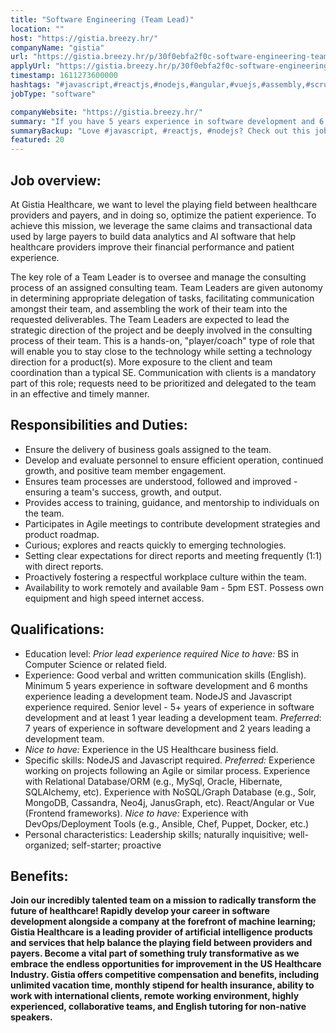 ```yaml
---
title: "Software Engineering (Team Lead)"
location: ""
host: "https://gistia.breezy.hr/"
companyName: "gistia"
url: "https://gistia.breezy.hr/p/30f0ebfa2f0c-software-engineering-team-lead"
applyUrl: "https://gistia.breezy.hr/p/30f0ebfa2f0c-software-engineering-team-lead/apply"
timestamp: 1611273600000
hashtags: "#javascript,#reactjs,#nodejs,#angular,#vuejs,#assembly,#scrum,#ansible,#puppet,#chef"
jobType: "software"

companyWebsite: "https://gistia.breezy.hr/"
summary: "If you have 5 years experience in software development and 6 months experience leading a development team, consider applying to Gistia's job post for a new software engineering."
summaryBackup: "Love #javascript, #reactjs, #nodejs? Check out this job post!"
featured: 20
---
```


## Job overview:

At Gistia Healthcare, we want to level the playing field between healthcare providers and payers, and in doing so, optimize the patient experience. To achieve this mission, we leverage the same claims and transactional data used by large payers to build data analytics and AI software that help healthcare providers improve their financial performance and patient experience.

The key role of a Team Leader is to oversee and manage the consulting process of an assigned consulting team. Team Leaders are given autonomy in determining appropriate delegation of tasks, facilitating communication amongst their team, and assembling the work of their team into the requested deliverables. The Team Leaders are expected to lead the strategic direction of the project and be deeply involved in the consulting process of their team. This is a hands-on, "player/coach" type of role that will enable you to stay close to the technology while setting a technology direction for a product(s). More exposure to the client and team coordination than a typical SE. Communication with clients is a mandatory part of this role; requests need to be prioritized and delegated to the team in an effective and timely manner.

## Responsibilities and Duties:

*   Ensure the delivery of business goals assigned to the team.
*   Develop and evaluate personnel to ensure efficient operation, continued growth, and positive team member engagement.
*   Ensures team processes are understood, followed and improved - ensuring a team's success, growth, and output.
*   Provides access to training, guidance, and mentorship to individuals on the team.
*   Participates in Agile meetings to contribute development strategies and product roadmap.
*   Curious; explores and reacts quickly to emerging technologies.
*   Setting clear expectations for direct reports and meeting frequently (1:1) with direct reports.
*   Proactively fostering a respectful workplace culture within the team.
*   Availability to work remotely and available 9am - 5pm EST. Possess own equipment and high speed internet access.

## Qualifications:

*   Education level: _Prior lead experience required Nice to have:_ BS in Computer Science or related field.
*   Experience: Good verbal and written communication skills (English). Minimum 5 years experience in software development and 6 months experience leading a development team. NodeJS and Javascript experience required. Senior level - 5+ years of experience in software development and at least 1 year leading a development team. _Preferred_: 7 years of experience in software development and 2 years leading a development team.
*   _Nice to have:_ Experience in the US Healthcare business field.
*   Specific skills: NodeJS and Javascript required. _Preferred:_ Experience working on projects following an Agile or similar process. Experience with Relational Database/ORM (e.g., MySql, Oracle, Hibernate, SQLAlchemy, etc). Experience with NoSQL/Graph Database (e.g., Solr, MongoDB, Cassandra, Neo4j, JanusGraph, etc). React/Angular or Vue (Frontend frameworks). _Nice to have:_ Experience with DevOps/Deployment Tools (e.g., Ansible, Chef, Puppet, Docker, etc.)
*   Personal characteristics: Leadership skills; naturally inquisitive; well-organized; self-starter; proactive

## Benefits:

__Join our incredibly talented team on a mission to radically transform the future of healthcare! Rapidly develop your career in software development alongside a company at the forefront of machine learning; Gistia Healthcare is a leading provider of artificial intelligence products and services that help balance the playing field between providers and payers. Become a vital part of something truly transformative as we embrace the endless opportunities for improvement in the US Healthcare Industry. Gistia offers competitive compensation and benefits, including unlimited vacation time, monthly stipend for health insurance, ability to work with international clients, remote working environment, highly experienced, collaborative teams, and English tutoring for non-native speakers.__
